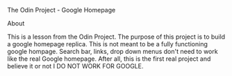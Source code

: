 The Odin Project - Google Homepage

About

This is a lesson from the Odin Project. The purpose of this project is to build a google homepage replica.
This is not meant to be a fully functioning google hompage.  Search bar, links, drop down menus don't need to
work like the real Google homepage.  After all, this is the first real project and believe it or not I DO NOT WORK
FOR GOOGLE.  


